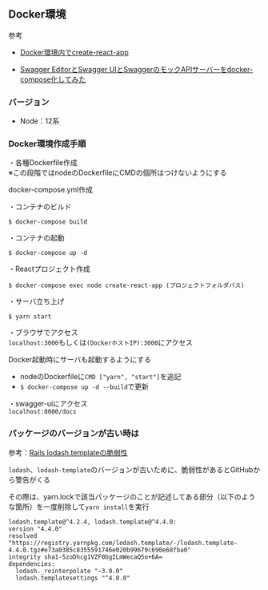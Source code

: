 ## Docker環境
参考
- [Docker環境内でcreate-react-app](https://qiita.com/mii288/items/aac597bc02575831ea90)

- [Swagger EditorとSwagger UIとSwaggerのモックAPIサーバーをdocker-compose化してみた](https://qiita.com/matsuda_chikara/items/a4119a972535a4b69201)

### バージョン
- Node：12系

### Docker環境作成手順
・各種Dockerfile作成  
※この段階ではnodeのDockerfileにCMDの個所はつけないようにする

docker-compose.yml作成

・コンテナのビルド
```
$ docker-compose build
```

・コンテナの起動
```
$ docker-compose up -d
```

・Reactプロジェクト作成
```
$ docker-compose exec node create-react-app (プロジェクトフォルダパス)
```

・サーバ立ち上げ
```
$ yarn start
```

・ブラウザでアクセス  
`localhost:3000`もしくは`(DockerホストIP):3000`にアクセス

Docker起動時にサーバも起動するようにする
- nodeのDockerfileに`CMD ["yarn", "start"]`を追記
- `$ docker-compose up -d --build`で更新

・swagger-uiにアクセス  
`localhost:8000/docs`

### パッケージのバージョンが古い時は
参考：[Rails lodash.templateの脆弱性](https://qiita.com/sakakinn/items/f55ee3bdd6cce92a4fde)

`lodash`、`lodash-template`のバージョンが古いために、脆弱性があるとGitHubから警告がくる

その際は、yarn.lockで該当パッケージのことが記述してある部分（以下のような箇所）を一度削除して`yarn install`を実行
```
lodash.template@^4.2.4, lodash.template@^4.4.0:
version "4.4.0"
resolved "https://registry.yarnpkg.com/lodash.template/-/lodash.template-4.4.0.tgz#e73a0385c8355591746e020b99679c690e68fba0"
integrity sha1-5zoDhcg1VZF0bgILmWecaQ5o+6A=
dependencies:
  lodash._reinterpolate "~3.0.0"
  lodash.templatesettings "^4.0.0"
```